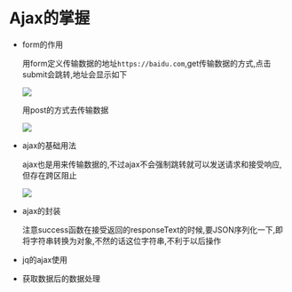 # Ajax的掌握

- form的作用

  用form定义传输数据的地址`https://baidu.com`,get传输数据的方式,点击submit会跳转,地址会显示如下

  ![](https://github.com/viewdegree/course-of-javacript/blob/feature/class1-ajax/class1ajax/img/result/1.jpg)

  用post的方式去传输数据

  ![](https://github.com/viewdegree/course-of-javacript/blob/feature/class1-ajax/class1ajax/img/result/2.jpg)

- ajax的基础用法

  ajax也是用来传输数据的,不过ajax不会强制跳转就可以发送请求和接受响应,但存在跨区阻止

  ![](https://github.com/viewdegree/course-of-javacript/blob/feature/class1-ajax/class1ajax/img/result/3.jpg)

- ajax的封装

  注意success函数在接受返回的responseText的时候,要JSON序列化一下,即将字符串转换为对象,不然的话这位字符串,不利于以后操作

- jq的ajax使用

- 获取数据后的数据处理

